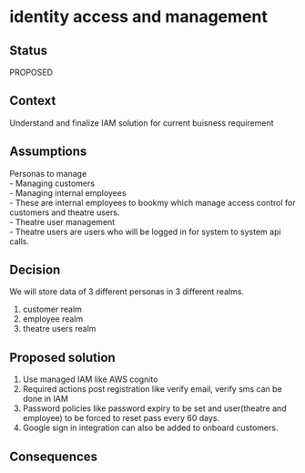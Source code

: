 # identity access and management


## Status

PROPOSED

## Context
Understand and finalize IAM solution for current buisness requirement

## Assumptions

Personas to manage  
    - Managing customers  
    - Managing internal employees  
      - These are internal employees to bookmy which manage access control for customers and theatre users.  
    - Theatre user management  
      -  Theatre users are users who will be logged in for system to system api calls.  
  
## Decision
We will store data of 3 different personas in 3 different realms.

1. customer realm
2. employee realm
3. theatre users realm


## Proposed solution
1. Use managed IAM like AWS cognito
2. Required actions post registration like verify email, verify sms can be done in IAM
3. Password policies like password expiry to be set and user(theatre and employee) to be forced to reset pass every 60 days.
4. Google sign in integration can also be added to onboard customers.
   
## Consequences





